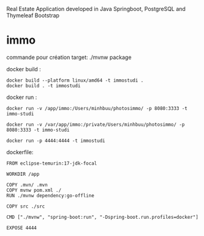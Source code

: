 Real Estate Application developed in Java Springboot, PostgreSQL and Thymeleaf Bootstrap

# immo
commande pour création target:
    ./mvnw package

docker build : 

    docker build --platform linux/amd64 -t immostudi .
    docker build . -t immostudi   

docker run : 
    
    docker run -v /app/immo:/Users/minhbuu/photosimmo/ -p 8080:3333 -t immo-studi

    docker run -v /var/app/immo:/private/Users/minhbuu/photosimmo/ -p 8080:3333 -t immo-studi
    
    docker run -p 4444:4444 -t immostudi  


dockerfile:
    
    FROM eclipse-temurin:17-jdk-focal
 
    WORKDIR /app

    COPY .mvn/ .mvn
    COPY mvnw pom.xml ./
    RUN ./mvnw dependency:go-offline

    COPY src ./src

    CMD ["./mvnw", "spring-boot:run", "-Dspring-boot.run.profiles=docker"]

    EXPOSE 4444

